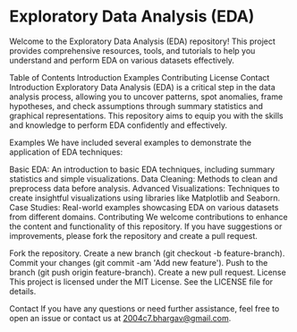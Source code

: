 # Exploratory Data Analysis (EDA)
Welcome to the Exploratory Data Analysis (EDA) repository! This project provides comprehensive resources, tools, and tutorials to help you understand and perform EDA on various datasets effectively.

Table of Contents
Introduction
Examples
Contributing
License
Contact
Introduction
Exploratory Data Analysis (EDA) is a critical step in the data analysis process, allowing you to uncover patterns, spot anomalies, frame hypotheses, and check assumptions through summary statistics and graphical representations. This repository aims to equip you with the skills and knowledge to perform EDA confidently and effectively.

Examples
We have included several examples to demonstrate the application of EDA techniques:

Basic EDA: An introduction to basic EDA techniques, including summary statistics and simple visualizations.
Data Cleaning: Methods to clean and preprocess data before analysis.
Advanced Visualizations: Techniques to create insightful visualizations using libraries like Matplotlib and Seaborn.
Case Studies: Real-world examples showcasing EDA on various datasets from different domains.
Contributing
We welcome contributions to enhance the content and functionality of this repository. If you have suggestions or improvements, please fork the repository and create a pull request.

Fork the repository.
Create a new branch (git checkout -b feature-branch).
Commit your changes (git commit -am 'Add new feature').
Push to the branch (git push origin feature-branch).
Create a new pull request.
License
This project is licensed under the MIT License. See the LICENSE file for details.

Contact
If you have any questions or need further assistance, feel free to open an issue or contact us at 2004c7.bhargav@gmail.com.
